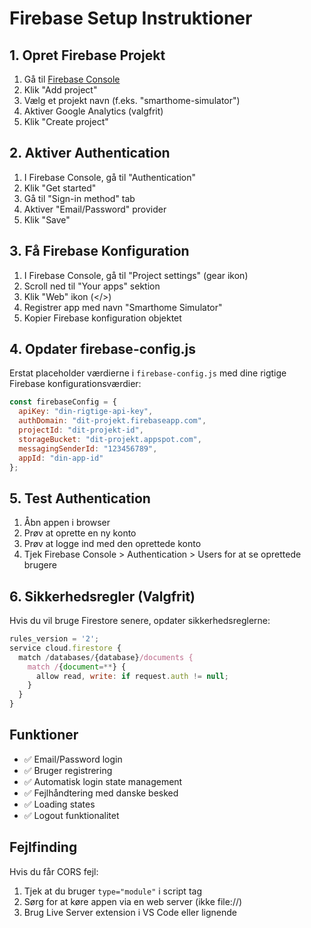 # Firebase Setup Instruktioner

## 1. Opret Firebase Projekt

1. Gå til [Firebase Console](https://console.firebase.google.com/)
2. Klik "Add project"
3. Vælg et projekt navn (f.eks. "smarthome-simulator")
4. Aktiver Google Analytics (valgfrit)
5. Klik "Create project"

## 2. Aktiver Authentication

1. I Firebase Console, gå til "Authentication"
2. Klik "Get started"
3. Gå til "Sign-in method" tab
4. Aktiver "Email/Password" provider
5. Klik "Save"

## 3. Få Firebase Konfiguration

1. I Firebase Console, gå til "Project settings" (gear ikon)
2. Scroll ned til "Your apps" sektion
3. Klik "Web" ikon (</>)
4. Registrer app med navn "Smarthome Simulator"
5. Kopier Firebase konfiguration objektet

## 4. Opdater firebase-config.js

Erstat placeholder værdierne i `firebase-config.js` med dine rigtige Firebase konfigurationsværdier:

```javascript
const firebaseConfig = {
  apiKey: "din-rigtige-api-key",
  authDomain: "dit-projekt.firebaseapp.com",
  projectId: "dit-projekt-id",
  storageBucket: "dit-projekt.appspot.com",
  messagingSenderId: "123456789",
  appId: "din-app-id"
};
```

## 5. Test Authentication

1. Åbn appen i browser
2. Prøv at oprette en ny konto
3. Prøv at logge ind med den oprettede konto
4. Tjek Firebase Console > Authentication > Users for at se oprettede brugere

## 6. Sikkerhedsregler (Valgfrit)

Hvis du vil bruge Firestore senere, opdater sikkerhedsreglerne:

```javascript
rules_version = '2';
service cloud.firestore {
  match /databases/{database}/documents {
    match /{document=**} {
      allow read, write: if request.auth != null;
    }
  }
}
```

## Funktioner

- ✅ Email/Password login
- ✅ Bruger registrering
- ✅ Automatisk login state management
- ✅ Fejlhåndtering med danske besked
- ✅ Loading states
- ✅ Logout funktionalitet

## Fejlfinding

Hvis du får CORS fejl:
1. Tjek at du bruger `type="module"` i script tag
2. Sørg for at køre appen via en web server (ikke file://)
3. Brug Live Server extension i VS Code eller lignende
